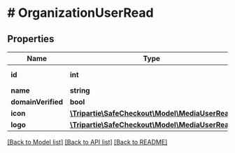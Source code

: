 # # OrganizationUserRead

## Properties

Name | Type | Description | Notes
------------ | ------------- | ------------- | -------------
**id** | **int** |  | [optional] [readonly]
**name** | **string** |  | [optional]
**domainVerified** | **bool** |  |
**icon** | [**\Tripartie\SafeCheckout\Model\MediaUserRead**](MediaUserRead.md) |  | [optional]
**logo** | [**\Tripartie\SafeCheckout\Model\MediaUserRead**](MediaUserRead.md) |  | [optional]

[[Back to Model list]](../../README.md#models) [[Back to API list]](../../README.md#endpoints) [[Back to README]](../../README.md)
